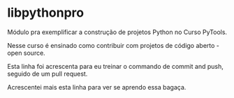 # libpythonpro
Módulo pra exemplificar a construção de projetos Python no Curso PyTools.

Nesse curso é ensinado como contribuir com projetos de código aberto - open source. 

Esta linha foi acrescenta para eu treinar o commando de commit and push, seguido de um pull request.

Acrescentei mais esta linha para ver se aprendo essa bagaça.